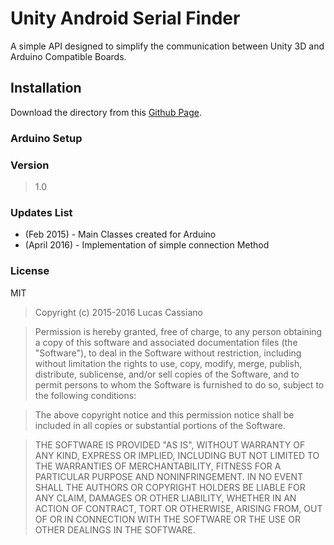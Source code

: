 Unity Android Serial Finder
=================
A simple API designed to simplify the communication between Unity 3D and Arduino Compatible Boards. 

## Installation
Download the directory from this [Github Page](https://github.com/lucascassiano/Unity-Arduino-Serial-Port-Finder/).
### Arduino Setup


### Version
>1.0

### Updates List
* (Feb 2015) - Main Classes created for Arduino
* (April 2016) - Implementation of simple connection Method

### License
MIT
> Copyright (c) 2015-2016 Lucas Cassiano

> Permission is hereby granted, free of charge, to any person obtaining a copy of this software and associated documentation files (the "Software"), to deal in the Software without restriction, including without limitation the rights to use, copy, modify, merge, publish, distribute, sublicense, and/or sell copies of the Software, and to permit persons to whom the Software is furnished to do so, subject to the following conditions:

>The above copyright notice and this permission notice shall be included in all copies or substantial portions of the Software.

>THE SOFTWARE IS PROVIDED "AS IS", WITHOUT WARRANTY OF ANY KIND, EXPRESS OR IMPLIED, INCLUDING BUT NOT LIMITED TO THE WARRANTIES OF MERCHANTABILITY, FITNESS FOR A PARTICULAR PURPOSE AND NONINFRINGEMENT. IN NO EVENT SHALL THE AUTHORS OR COPYRIGHT HOLDERS BE LIABLE FOR ANY CLAIM, DAMAGES OR OTHER LIABILITY, WHETHER IN AN ACTION OF CONTRACT, TORT OR OTHERWISE, ARISING FROM, OUT OF OR IN CONNECTION WITH THE SOFTWARE OR THE USE OR OTHER DEALINGS IN THE SOFTWARE.

